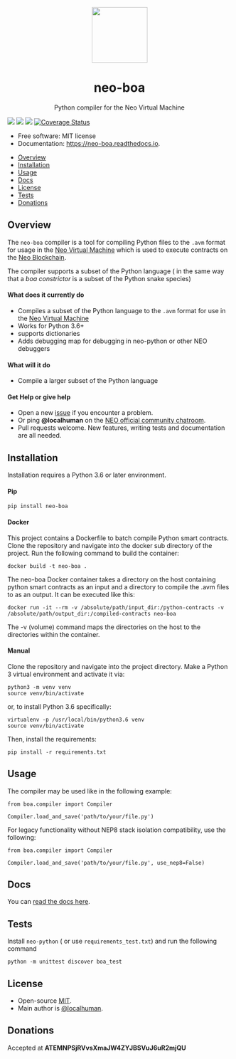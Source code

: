 <p align="center">
  <img
    src="http://res.cloudinary.com/vidsy/image/upload/v1503160820/CoZ_Icon_DARKBLUE_200x178px_oq0gxm.png"
    width="125px;">
</p>

<h1 align="center">neo-boa</h1>
<p align="center">
  Python compiler for the Neo Virtual Machine
</p>

<a href="https://pypi.python.org/pypi/neo-boa" rel="nofollow"><img src="https://img.shields.io/pypi/v/neo-boa.svg"></a>
<a href="https://travis-ci.org/CityOfZion/neo-boa" rel="nofollow"><img src="https://img.shields.io/travis/CityOfZion/neo-boa.svg"></a>
<a href="https://neo-boa.readthedocs.io/en/latest/?badge=latest" rel="nofollow"><img src="https://readthedocs.org/projects/neo-boa/badge/?version=latest"></a>
<a href='https://coveralls.io/github/CityOfZion/neo-boa?branch=master'><img src='https://coveralls.io/repos/github/CityOfZion/neo-boa/badge.svg?branch=master' alt='Coverage Status' /></a>
<ul>
<li>Free software: MIT license</li>
<li>Documentation: <a href="https://neo-boa.readthedocs.io" rel="nofollow">https://neo-boa.readthedocs.io</a>.</li>
</ul>



- [Overview](#overview)
- [Installation](#installation)
- [Usage](#usage)
- [Docs](#docs)
- [License](#license)
- [Tests](#tests)
- [Donations](#donations)

## Overview

The `neo-boa` compiler is a tool for compiling Python files to the `.avm` format for usage in the [Neo Virtual Machine](https://github.com/neo-project/neo-vm/) which is used to execute contracts on the [Neo Blockchain](https://github.com/neo-project/neo/).

The compiler supports a subset of the Python language ( in the same way that a _boa constrictor_ is a subset of the Python snake species)


#### What does it currently do

- Compiles a subset of the Python language to the `.avm` format for use in the [Neo Virtual Machine](https://github.com/neo-project/neo-vm)
- Works for Python 3.6+
- supports dictionaries
- Adds debugging map for debugging in neo-python or other NEO debuggers


#### What will it do

- Compile a larger subset of the Python language

#### Get Help or give help

- Open a new [issue](https://github.com/CityOfZion/neo-boa/issues/new) if you encounter a problem.
- Or ping **@localhuman** on the [NEO official community chatroom](https://discord.gg/R8v48YA).
- Pull requests welcome. New features, writing tests and documentation are all needed.


## Installation

Installation requires a Python 3.6 or later environment.

#### Pip

```
pip install neo-boa
```

#### Docker

This project contains a Dockerfile to batch compile Python smart contracts. Clone the repository and navigate into the docker sub directory of the project. Run the following command to build the container:

```
docker build -t neo-boa .
```

The neo-boa Docker container takes a directory on the host containing python smart contracts as an input and a directory to compile the .avm files to as an output. It can be executed like this:

```
docker run -it --rm -v /absolute/path/input_dir:/python-contracts -v /absolute/path/output_dir:/compiled-contracts neo-boa
```

The -v (volume) command maps the directories on the host to the directories within the container.

#### Manual

Clone the repository and navigate into the project directory. Make a Python 3 virtual environment and activate it via:

```
python3 -m venv venv
source venv/bin/activate
```

or, to install Python 3.6 specifically:

```
virtualenv -p /usr/local/bin/python3.6 venv
source venv/bin/activate
```

Then, install the requirements:

```
pip install -r requirements.txt
```



## Usage

The compiler may be used like in the following example:

```
from boa.compiler import Compiler

Compiler.load_and_save('path/to/your/file.py')
```

For legacy functionality without NEP8 stack isolation compatibility, use the following:

```
from boa.compiler import Compiler

Compiler.load_and_save('path/to/your/file.py', use_nep8=False)
```



## Docs

You can [read the docs here](http://neo-boa.readthedocs.io/en/latest/).


## Tests

Install `neo-python` ( or use `requirements_test.txt`) and run the following command
```
python -m unittest discover boa_test

```


## License

- Open-source [MIT](LICENSE.md).
- Main author is [@localhuman](https://github.com/localhuman).


## Donations

Accepted at __ATEMNPSjRVvsXmaJW4ZYJBSVuJ6uR2mjQU__
